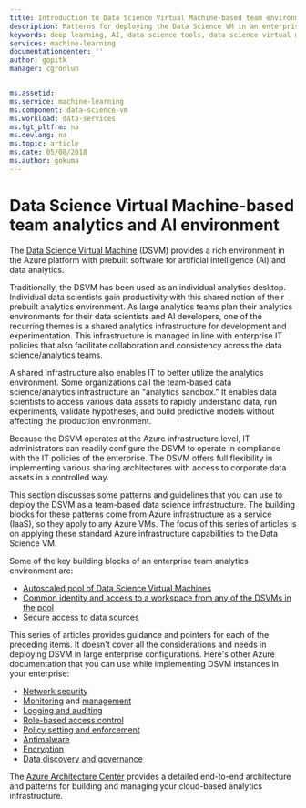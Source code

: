 ```yaml
---
title: Introduction to Data Science Virtual Machine-based team environments - Azure | Microsoft Docs
description: Patterns for deploying the Data Science VM in an enterprise team environment.
keywords: deep learning, AI, data science tools, data science virtual machine, geospatial analytics, team data science process
services: machine-learning
documentationcenter: ''
author: gopitk
manager: cgronlun


ms.assetid: 
ms.service: machine-learning
ms.component: data-science-vm
ms.workload: data-services
ms.tgt_pltfrm: na
ms.devlang: na
ms.topic: article
ms.date: 05/08/2018
ms.author: gokuma
---
```


# Data Science Virtual Machine-based team analytics and AI environment 
The [Data Science Virtual Machine](overview.md) (DSVM) provides a rich environment in the Azure platform with prebuilt software for artificial intelligence (AI) and data analytics. 

Traditionally, the DSVM has been used as an individual analytics desktop. Individual data scientists gain productivity with this shared notion of their prebuilt analytics environment. As large analytics teams plan their analytics environments for their data scientists and AI developers, one of the recurring themes is a shared analytics infrastructure for development and experimentation. This infrastructure is managed in line with enterprise IT policies that also facilitate collaboration and consistency across the data science/analytics teams. 

A shared infrastructure also enables IT to better utilize the analytics environment. Some organizations call the team-based data science/analytics infrastructure an "analytics sandbox." It enables data scientists to access various data assets to rapidly understand data, run experiments, validate hypotheses, and build predictive models without affecting the production environment. 

Because the DSVM operates at the Azure infrastructure level, IT administrators can readily configure the DSVM to operate in compliance with the IT policies of the enterprise. The DSVM offers full flexibility in implementing various sharing architectures with access to corporate data assets in a controlled way. 

This section discusses some patterns and guidelines that you can use to deploy the DSVM as a team-based data science infrastructure. The building blocks for these patterns come from Azure infrastructure as a service (IaaS), so they apply to any Azure VMs. The focus of this series of articles is on applying these standard Azure infrastructure capabilities to the Data Science VM. 

Some of the key building blocks of an enterprise team analytics environment are:

* [Autoscaled pool of Data Science Virtual Machines](dsvm-pools.md)
* [Common identity and access to a workspace from any of the DSVMs in the pool](dsvm-common-identity.md)
* [Secure access to data sources](dsvm-secure-access-keys.md)


This series of articles provides guidance and pointers for each of the preceding items. It doesn't cover all the considerations and needs in deploying DSVM in large enterprise configurations. Here's other Azure documentation that you can use while implementing DSVM instances in your enterprise: 

* [Network security](https://docs.microsoft.com/azure/security/azure-network-security)
* [Monitoring](https://docs.microsoft.com/azure/virtual-machines/windows/monitor) and [management](https://docs.microsoft.com/azure/virtual-machines/windows/maintenance-and-updates)
* [Logging and auditing](https://docs.microsoft.com/azure/security/azure-log-audit)
* [Role-based access control](https://docs.microsoft.com/azure/role-based-access-control/overview)
* [Policy setting and enforcement](https://docs.microsoft.com/azure/azure-policy/azure-policy-introduction)
* [Antimalware](https://docs.microsoft.com/azure/security/azure-security-antimalware)
* [Encryption](https://docs.microsoft.com/azure/virtual-machines/windows/encrypt-disks)
* [Data discovery and governance](https://docs.microsoft.com/azure/data-catalog/)

The [Azure Architecture Center](https://docs.microsoft.com/azure/architecture/) provides a detailed end-to-end architecture and patterns for building and managing your cloud-based analytics infrastructure. 

